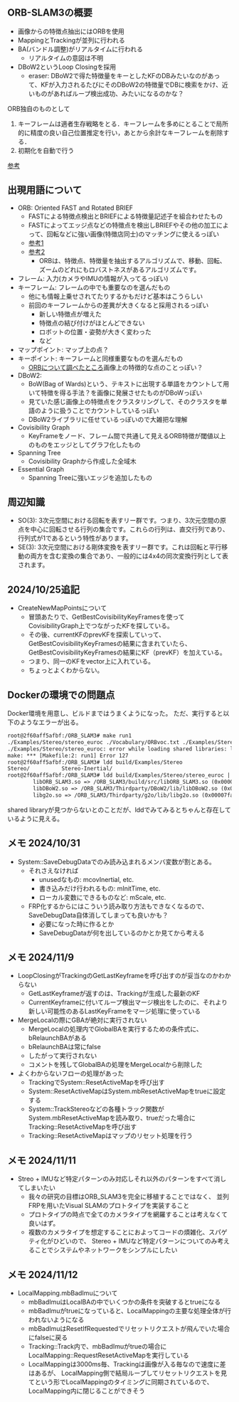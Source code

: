 ## ORB-SLAM3の概要

- 画像からの特徴点抽出にはORBを使用
- MappingとTrackingが並列に行われる
- BA(バンドル調整)がリアルタイムに行われる
  - リアルタイムの意図は不明
- DBoW2というLoop Closingを採用
  - eraser: DBoW2で得た特徴量をキーとしたKFのDBみたいなのがあって、KFが入力されるたびにそのDBoW2の特徴量でDBに検索をかけ、近いものがあればループ検出成功、みたいになるのかな？

ORB独自のものとして

1. キーフレームは適者生存戦略をとる．キーフレームを多めにとることで局所的に精度の良い自己位置推定を行い，あとから余計なキーフレームを削除する．
2. 初期化を自動で行う

[参考](https://noshumi.blogspot.com/2017/07/orb-slam.html#:~:text=ORB-SLAM%E3%81%A8%E3%81%AF%E7%89%B9%E5%BE%B4,%E3%81%8C%E7%89%B9%E5%BE%B4%E3%83%99%E3%83%BC%E3%82%B9%E3%81%AESLAM%EF%BC%8E)

## 出現用語について

- ORB: Oriented FAST and Rotated BRIEF
  - FASTによる特徴点検出とBRIEFによる特徴量記述子を組合わせたもの
  - FASTによってエッジ点などの特徴点を検出しBRIEFやその他の加工によって、回転などに強い画像(特徴店同士)のマッチングに使えるっぽい
  - [参考1](https://labs.eecs.tottori-u.ac.jp/sd/Member/oyamada/OpenCV/html/py_tutorials/py_feature2d/py_orb/py_orb.html)
  - [参考2](https://qiita.com/hitomatagi/items/62989573a30ec1d8180b)
    - ORBは、特徴点、特徴量を抽出するアルゴリズムで、移動、回転、ズームのどれにもロバストネスがあるアルゴリズムです。
- フレーム: 入力(カメラやIMUの情報が入ってるっぽい)
- キーフレーム: フレームの中でも重要なのを選んだもの
  - 他にも情報上乗せされてたりするかもだけど基本はこうらしい
  - 前回のキーフレームからの差異が大きくなると採用されるっぽい
    - 新しい特徴点が増えた
    - 特徴点の結び付けがほとんどできない
    - ロボットの位置・姿勢が大きく変わった
    - など
- マップポイント: マップ上の点？
- キーポイント: キーフレームと同様重要なものを選んだもの
  - [ORBについて調べたところ](https://www.argocorp.com/OpenCV/imageprocessing/opencv_orb_feature_matching.html)画像上の特徴的な点のことっぽい？
- DBoW2:
  - BoW(Bag of Wards)という、テキストに出現する単語をカウントして用いて特徴を得る手法？を画像に発展させたものがDBoWっぽい
  - 見ていた感じ画像上の特徴点をクラスタリングして、そのクラスタを単語のように扱うことでカウントしているっぽい
  - DBoW2ライブラリに任せているっぽいので大雑把な理解
- Covisibility Graph
  - KeyFrameをノード、フレーム間で共通して見えるORB特徴が閾値以上のものをエッジとしてグラフ化したもの
- Spanning Tree
  - Covisibility Graphから作成した全域木
- Essential Graph
  - Spanning Treeに強いエッジを追加したもの

## 周辺知識

- SO(3): 3次元空間における回転を表すリー群です。つまり、3次元空間の原点を中心に回転させる行列の集合です。これらの行列は、直交行列であり、行列式が1であるという特性があります。
- SE(3): 3次元空間における剛体変換を表すリー群です。これは回転と平行移動の両方を含む変換の集合であり、一般的には4x4の同次変換行列として表されます。

## 2024/10/25追記

- CreateNewMapPointsについて
  - 冒頭あたりで、GetBestCovisibilityKeyFramesを使ってCovisibilityGraph上でつながったKFを探している。
  - その後、currentKFのprevKFを探索していって、GetBestCovisibilityKeyFramesの結果に含まれていたら、GetBestCovisibilityKeyFramesの結果にKF（prevKF）を加えている。
  - つまり、同一のKFをvector上に入れている。
  - ちょっとよくわからない。

## Dockerの環境での問題点

Docker環境を用意し、ビルドまではうまくようになった。
ただ、実行すると以下のようなエラーが出る。

```txt
root@2f60aff5afbf:/ORB_SLAM3# make run1
./Examples/Stereo/stereo_euroc ./Vocabulary/ORBvoc.txt ./Examples/Stereo/EuRoC.yaml ~/dataset/MH04 ./Examples/Stereo/EuRoC_TimeStamps/MH04.txt dataset-MH04_stereo
./Examples/Stereo/stereo_euroc: error while loading shared libraries: libORB_SLAM3.so: cannot open shared object file: No such file or directory
make: *** [Makefile:2: run1] Error 127
root@2f60aff5afbf:/ORB_SLAM3# ldd build/Examples/Stereo
Stereo/          Stereo-Inertial/
root@2f60aff5afbf:/ORB_SLAM3# ldd build/Examples/Stereo/stereo_euroc | grep ORB_SLAM3
        libORB_SLAM3.so => /ORB_SLAM3/build/src/libORB_SLAM3.so (0x00007fa562600000)
        libDBoW2.so => /ORB_SLAM3/Thirdparty/DBoW2/lib/libDBoW2.so (0x00007fa561b26000)
        libg2o.so => /ORB_SLAM3/Thirdparty/g2o/lib/libg2o.so (0x00007fa561a8b000)
```

shared libraryが見つからないとのことだが、lddでみてみるとちゃんと存在しているように見える。

## メモ 2024/10/31

- System::SaveDebugDataでのみ読み込まれるメンバ変数が割とある。
  - それさえなければ
    - unusedなもの: mcovInertial, etc.
    - 書き込みだけ行われるもの: mInitTime, etc.
    - ローカル変数にできるものなど: mScale, etc.
  - FRP化するからにはこういう読み取り方法もできなくなるので、SaveDebugData自体消してしまっても良いかも？
    - 必要になった時に作るとか
    - SaveDebugDataが何を出しているのかとか見てから考える

## メモ 2024/11/9

- LoopClosingがTrackingのGetLastKeyframeを呼び出すのが妥当なのかわからない
  - GetLastKeyframeが返すのは、Trackingが生成した最新のKF
  - CurrentKeyframeに付いてループ検出マージ検出をしたのに、それより新しい可能性のあるLastKeyFrameをマージ処理に使っている
- MergeLocalの際にGBAが絶対に実行されない
  - MergeLocalの処理内でGlobalBAを実行するための条件式に、bRelaunchBAがある
  - bRelaunchBAは常にfalse
  - したがって実行されない
  - コメントを残してGlobalBAの処理をMergeLocalから削除した
- よくわからないフローの処理があった
  - TrackingでSystem::ResetActiveMapを呼び出す
  - System::ResetActiveMapはSystem.mbResetActiveMapをtrueに設定する
  - System::TrackStereoなどの各種トラック関数がSystem.mbResetActiveMapを読み取り、trueだった場合にTracking::ResetActiveMapを呼び出す
  - Tracking::ResetActiveMapはマップのリセット処理を行う

## メモ 2024/11/11

- Streo + IMUなど特定パターンのみ対応しそれ以外のパターンをすべて消してしまいたい
  - 我々の研究の目標はORB_SLAM3を完全に移植することではなく、 並列FRPを用いたVisual SLAMのプロトタイプを実装すること
  - プロトタイプの時点で全てのカメラタイプを網羅することは考えなくて良いはず。
  - 複数のカメラタイプを想定することにおよってコードの煩雑化、スパゲティ化がひどいので、
    Stereo + IMUなど特定パターンについてのみ考えることでシステムやネットワークをシンプルにしたい

## メモ 2024/11/12

- LocalMapping.mbBadImuについて
  - mbBadImuはLocalBAの中でいくつかの条件を突破するとtrueになる
  - mbBadImuがtrueになっていると、LocalMappingの主要な処理全体が行われないようになる
  - mbBadImuはResetIfRequestedでリセットリクエストが飛んでいた場合にfalseに戻る
  - Tracking::Track内で、mbBadImuがtrueの場合にLocalMapping::RequestResetActiveMapを実行している
  - LocalMappingは3000ms毎、Trackingは画像が入る毎なので速度に差はあるが、
    LocalMapping側で結局ループしてリセットリクエストを見てという形でLocalMappingのタイミングに同期されているので、
    LocalMapping内に閉じることができそう
